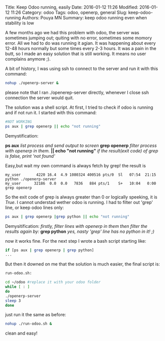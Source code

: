 Title: Keep Odoo running, easily
Date: 2016-01-12 11:26 
Modified: 2016-01-12 11:26 
Category: odoo
Tags: odoo, openerp, general 
Slug: keep-odoo-running
Authors: Pouya MN
Summary: keep odoo running even when stability is low

A few months ago we had this problem with odoo, the server was sometimes jumping out; quiting with no error, sometimes some momory error. All we had to do was running it agian. It was happening about every 12-48 hours normally but some times every 2-3 hours. It was a pain in the butt, so I made an easy solution that is still working. It means no user complains anymore ;).

A bit of history, I was using ssh to connect to the server and run it with this command:
```bash
nohup ./openerp-server &
``` 
please note that I ran ./openerep-server directly, whenever I close ssh connection the server would quit. 

The solution was a shell script. At first, I tried to check if odoo is running and if not run it. I started with this command:
```bash
#NOT WORKING
ps aux | grep openerp || echo "not running"
```
Demystification:

**ps aux** *list process and send output to screen*
**grep openerp** *filter process with openerp in them.*
**|| echo "not running"** *if the result(exit code) of grep is false, print 'not found'* 

Easy,but wait my own command is always fetch by grep! the result is 
```
my_user       4220 16.4  4.9 1080324 400516 pts/0  Sl   07:54  21:15 python ./openerp-server
my_user      32186  0.0  0.0   7836   884 pts/1    S+   10:04   0:00 grep openerp
```
So the exit code of grep is always greater than 0 or logically speeking, it is *True*. I cannot understad wether odoo is running. I had to filter out 'grep' line, or keep odoo lines only: 
```bash
ps aux | grep openerp |grep python || echo "not running"
```
Demysitification:
*firstly, filter lines with openerp in them then filter the results again by:*
**grep python** *yes, nasty 'grep' line has no python in it! ;)*

now it works fine. 
For the next step I wrote a bash script starting like:
```bash
if [ps aux | grep openerp | grep python] 
...
```
But then it downed on me that the solution is much easier, the final script is:
```bash
run-odoo.sh:

cd ~/odoo #replace it with your odoo folder
while [ : ]
do
./openerp-server
sleep 3
done
```
just run it the same as before:
```bash
nohup ./run-odoo.sh &
````
clean and easy! 